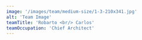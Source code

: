 ```yaml
---
image: '/images/team/medium-size/1-3-210x341.jpg'
alt: 'Team Image'
teamTitle: 'Robarto <br/> Carlos'
teamOccupation: 'Chief Architect'
---
```

